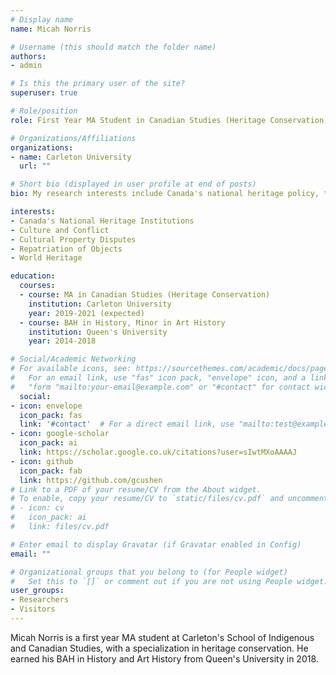 ```yaml
---
# Display name
name: Micah Norris

# Username (this should match the folder name)
authors:
- admin

# Is this the primary user of the site?
superuser: true

# Role/position
role: First Year MA Student in Canadian Studies (Heritage Conservation)

# Organizations/Affiliations
organizations:
- name: Carleton University
  url: ""

# Short bio (displayed in user profile at end of posts)
bio: My research interests include Canada's national heritage policy, the intersection of culture and conflict, and the concept of world heritage.

interests:
- Canada's National Heritage Institutions
- Culture and Conflict
- Cultural Property Disputes
- Repatriation of Objects
- World Heritage

education:
  courses:
  - course: MA in Canadian Studies (Heritage Conservation)
    institution: Carleton University
    year: 2019-2021 (expected)
  - course: BAH in History, Minor in Art History
    institution: Queen's University
    year: 2014-2018

# Social/Academic Networking
# For available icons, see: https://sourcethemes.com/academic/docs/page-builder/#icons
#   For an email link, use "fas" icon pack, "envelope" icon, and a link in the
#   "form "mailto:your-email@example.com" or "#contact" for contact widget."
  social:
- icon: envelope
  icon_pack: fas
  link: '#contact'  # For a direct email link, use "mailto:test@example.org".
- icon: google-scholar
  icon_pack: ai
  link: https://scholar.google.co.uk/citations?user=sIwtMXoAAAAJ
- icon: github
  icon_pack: fab
  link: https://github.com/gcushen
# Link to a PDF of your resume/CV from the About widget.
# To enable, copy your resume/CV to `static/files/cv.pdf` and uncomment the lines below.
# - icon: cv
#   icon_pack: ai
#   link: files/cv.pdf

# Enter email to display Gravatar (if Gravatar enabled in Config)
email: ""

# Organizational groups that you belong to (for People widget)
#   Set this to `[]` or comment out if you are not using People widget.
user_groups:
- Researchers
- Visitors
---
```


Micah Norris is a first year MA student at Carleton's School of Indigenous and Canadian Studies, with a specialization in heritage conservation. He earned his BAH in History and Art History from Queen's University in 2018.
